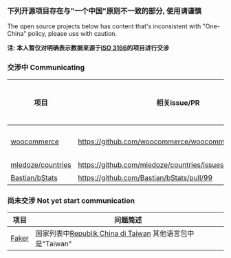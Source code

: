 ### 下列开源项目存在与"一个中国"原则不一致的部分, 使用请谨慎
The open source projects below has content that's inconsistent with "One-China" policy, please use with caution.

**注: 本人暂仅对明确表示数据来源于[ISO 3166](https://www.iso.org/iso-3166-country-codes.html)的项目进行交涉**

### 交涉中 Communicating

| 项目 | 相关issue/PR | 问题简述 |
| ------------- | ------------- | ------------- |
| [woocommerce](https://github.com/woocommerce/woocommerce) | https://github.com/woocommerce/woocommerce/pull/24425 | 港澳台 |
| [mledoze/countries](https://github.com/mledoze/countries) | https://github.com/mledoze/countries/issues/4 | 台 |
| [Bastian/bStats](https://github.com/Bastian/bStats) | https://github.com/Bastian/bStats/pull/99 | 台 |


### 尚未交涉 Not yet start communication

| 项目 | 问题简述 |
| ------------- | ------------- |
| [Faker](https://github.com/fzaninotto/Faker) | 国家列表中[Republik China di Taiwan](https://github.com/fzaninotto/Faker/blob/fb218ada627f7c750c6e0e41cae486d2db48e911/src/Faker/Provider/ms_MY/Address.php#L474) 其他语言包中是"Taiwan"|
